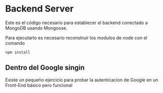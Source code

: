 # Backend Server

Este es el código necesario para establecer el backend conectado a MongoDB usando Mongoose.

Para ejecutarlo es necesario reconstruir los modulos de node con el comando 

```
npm install
```

## Dentro del Google singin
Existe un pequeño ejercicio para probar la autenticacion de Google en un Front-End básico pero funcional
